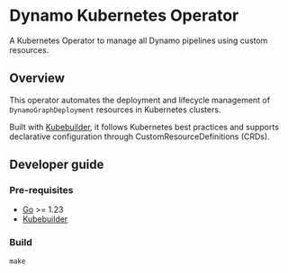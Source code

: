 # Dynamo Kubernetes Operator

A Kubernetes Operator to manage all Dynamo pipelines using custom resources.


## Overview

This operator automates the deployment and lifecycle management of `DynamoGraphDeployment` resources in Kubernetes clusters.

Built with [Kubebuilder](https://book.kubebuilder.io/), it follows Kubernetes best practices and supports declarative configuration through CustomResourceDefinitions (CRDs).

## Developer guide

### Pre-requisites

- [Go](https://go.dev/doc/install) >= 1.23
- [Kubebuilder](https://book.kubebuilder.io/quick-start.html)

### Build

```
make
```
